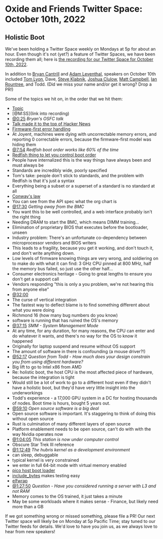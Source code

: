 # Oxide and Friends Twitter Space: October 10th, 2022

## Holistic Boot

We've been holding a Twitter Space weekly on Mondays at 5p for about an hour.
Even though it's not (yet?) a feature of Twitter Spaces, we have been
recording them all; here is
[the recording for our Twitter Space for October 10th, 2022](https://youtu.be/KItJzncvjFk).

In addition to
[Bryan Cantrill](https://twitter.com/bcantrill) and
[Adam Leventhal](https://twitter.com/ahl),
speakers on October 10th included
[Tom Lyon](https://mastodon.social/@aka_pugs),
Dave,
[Steve Klabnik](https://twitter.com/steveklabnik),
[Joshua Clulow](https://twitter.com/jmclulow),
[Matt Campbell](@matt@toot.cafe),
[Ian Rountree](https://twitter.com/IanRountree),
and Todd.
(Did we miss your name and/or get it wrong? Drop a PR!)

Some of the topics we hit on, in the order that we hit them:

- [Topic](link)
- [@M:SS](link into recording)
- [@0:25](https://youtu.be/KItJzncvjFk?t=25)
  *Bryan's OSFC talk*
- [Talk made it to the top of Hacker News](https://news.ycombinator.com/item?id=33145411)
- [Firmware-first error handling](https://uefi.org/htmlspecs/ACPI_Spec_6_4_html/18_ACPI_Platform_Error_Interfaces/firmware-first-error-handling.html)
- At Joyent, machines were dying with uncorrectable memory errors, and reporting 0 correctable errors, because the firmware-first model was hiding them
- [@7:54](https://youtu.be/KItJzncvjFk?t=474)
  *Redfish boot order works like 60% of the time*
- [Redfish thing to let you control boot order](https://www.supermicro.com/manuals/other/RedfishRefGuide.pdf)
- People have internalized this is the way things have always been and must always be
- Standards are incredibly wide, poorly specified
- Tom's take: people don't stick to standards, and the problem with Redfish is that it's just a syntax
- Everything being a subset or a superset of a standard is no standard at all
- [Conway's law](https://en.wikipedia.org/wiki/Conway%27s_law)
- You can see from the API spec what the org chart is
- [@17:30](https://youtu.be/KItJzncvjFk?t=1050)
  *Getting away from the BMC*
- You want this to be well controlled, and a web interface probably isn't the right thing
- Needing DRAM to start the BMC, which means DIMM training...
- Elimination of proprietary BIOS that executes before the bootloader, unseen
- Industry problem: There's an unfortunate co-dependency between microprocessor vendors and BIOS writers
- This leads to a fragility, because you get it working, and don't touch it, and don't write anything down.
- Low levels of firmware knowing things are very wrong, and soldiering on to make do with what it can find: 3 GHz CPU pinned at 800 MHz, half the memory bus failed, so just use the other half...
- Consumer electronics heritage - Going to great lengths to ensure you don't get a support call
- Vendors responding "this is only a you problem, we're not hearing this from anyone else"
- [@32:00](https://youtu.be/KItJzncvjFk?t=1920)
- The curse of vertical integration
- The fastest way to deflect blame is to find something different about what you were doing
- Richmond 16 (how many bug numbers do you know)
- software is running that has ruined the OS's memory
- [@37:15](https://youtu.be/KItJzncvjFk?t=2235)
  *SMM - System Management Mode*
- At any time, for any duration, for many reasons, the CPU can enter and do whatever it wants, and there's no way for the OS to know it happened
- Originally for laptop suspend and resume without OS support
- The amount of software in there is confounding (a mouse driver?!)
- [@52:17](https://youtu.be/KItJzncvjFk?t=3137)
  *Question from Todd - How much does your design constrain you from using different hardware?*
- Big lift to go to Intel x86 from AMD
- Re: holistic boot, the host CPU is the most affected piece of hardware, because the integration is tight
- Would still be a lot of work to go to a different host even if they didn't have a holistic boot, but they'd have very little insight into the underworkings
- Todd's experience - a 17,000 GPU system in a DC for hosting thousands of nodes.  Boot time is hours, bought 5 years out.
- [@59:10](https://youtu.be/KItJzncvjFk?t=3550)
  *Open source software is a big deal*
- Open source software is important.  It's staggering to think of doing this without open source
- Rust is culmination of many different layers of open source
- Platform enablement needs to be open source, can't do with with the way Nvidia operates now
- [@1:04:05](https://youtu.be/KItJzncvjFk?t=3845)
  *This station is now under computer control*
- Obscure Star Trek III reference
- [@1:12:49](https://youtu.be/KItJzncvjFk?t=4369)
  *The hubris kernel as a development environment*
- can sleep, debuggable
- typical kernel is very constrained
- we enter in full 64-bit mode with virtual memory enabled
- [pico host boot loader](https://github.com/oxidecomputer/phbl)
- [include_bytes](https://doc.rust-lang.org/std/macro.include_bytes.html) makes testing easy
- [elfwrap](https://docs.oracle.com/cd/E36784_01/html/E36870/elfwrap-1.html)
- [@1:27:50](https://youtu.be/KItJzncvjFk?t=5270)
  *Question - Have you considered running a server with L3 and not RAM*
- Memory comes to the OS trained, it just takes a minute
- May be some workloads where it makes sense - Finance, but likely need more than a GB

If we got something wrong or missed something, please file a PR!
Our next Twitter space will likely be on Monday at 5p Pacific Time; stay tuned
to our Twitter feeds for details.  We'd love to have you join us, as we
always love to hear from new speakers!

